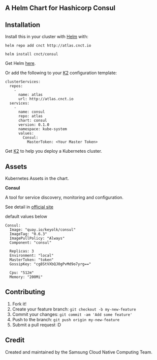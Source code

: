 ## A Helm Chart for Hashicorp Consul

## Installation
Install this in your cluster with [Helm](https://github.com/kubernetes/helm) with:

```
helm repo add cnct http://atlas.cnct.io
```
```
helm install cnct/consul
```

Get Helm [here](https://github.com/kubernetes/helm/blob/master/docs/install.md).

Or add the following to your [K2](https://github.com/samsung-cnct/k2) configuration template:
```
clusterServices:
  repos:
    -
      name: atlas
      url: http://atlas.cnct.io
  services:
    -
      name: consul
      repo: atlas
      chart: consul
      version: 0.1.0
      namespace: kube-system
      values:
        Consul:
          MasterToken: <Your Master Token>
```

Get [K2](https://github.com/samsung-cnct/k2) to help you deploy a Kubernetes cluster.

## Assets
Kubernetes Assets in the chart.

**Consul**

A tool for service discovery, monitoring and configuration.

See detail in [official site](https://www.consul.io)

default values below

```
Consul:
  Image: "quay.io/keyolk/consul"
  ImageTag: "0.6.3"
  ImagePullPolicy: "Always"
  Component: "consul"

  Replicas: 3
  Environment: "local"
  MasterToken: "token"
  GossipKey: "cg8StVXbQJ0gPvMd9o7yrg=="

  Cpu: "512m"
  Memory: "200Mi"
```

## Contributing

1. Fork it!
2. Create your feature branch: `git checkout -b my-new-feature`
3. Commit your changes: `git commit -am 'Add some feature'`
4. Push to the branch: `git push origin my-new-feature`
5. Submit a pull request :D

## Credit

Created and maintained by the Samsung Cloud Native Computing Team.
